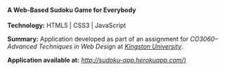 #### A Web-Based Sudoku Game for Everybody

<strong>Technology:</strong> HTML5 | CSS3 | JavaScript

<strong>Summary:</strong> Application developed as part of an assignment for <em>CO3060–Advanced Techniques in Web Design</em> at [*Kingston University*](http://www.kingston.ac.uk).

<strong>Application available at:</strong> [*http://sudoku-app.herokuapp.com/)*](http://sudoku-app.herokuapp.com/)


